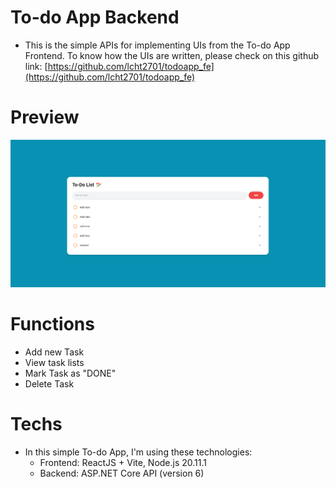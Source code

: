 # To-do App Backend
- This is the simple APIs for implementing UIs from the To-do App Frontend. To know how the UIs are written, please check on this github link: [https://github.com/lcht2701/todoapp_fe](https://github.com/lcht2701/todoapp_fe)

# Preview
![alt text](image.png)

# Functions
- Add new Task
- View task lists
- Mark Task as "DONE"
- Delete Task

# Techs
- In this simple To-do App, I'm using these technologies:
  - Frontend: ReactJS + Vite, Node.js 20.11.1
  - Backend: ASP.NET Core API (version 6)